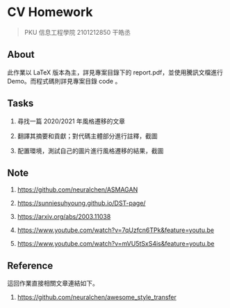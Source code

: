 # CV Homework

> PKU 信息工程學院 2101212850 干皓丞

## About

此作業以 LaTeX 版本為主，詳見專案目錄下的 report.pdf，並使用騰訊文檔進行 Demo。而程式碼則詳見專案目錄 code 。


## Tasks

1. 尋找一篇 2020/2021 年風格遷移的文章

2. 翻譯其摘要和貢獻；對代碼主體部分進行註釋，截圖

3. 配置環境，測試自己的圖片進行風格遷移的結果，截圖


## Note

1. https://github.com/neuralchen/ASMAGAN

2. https://sunniesuhyoung.github.io/DST-page/

3. https://arxiv.org/abs/2003.11038

4. https://www.youtube.com/watch?v=7qUzfcn6TPk&feature=youtu.be

5. https://www.youtube.com/watch?v=mVU5tSxS4is&feature=youtu.be


## Reference

這回作業直接相關文章連結如下。

1. https://github.com/neuralchen/awesome_style_transfer


